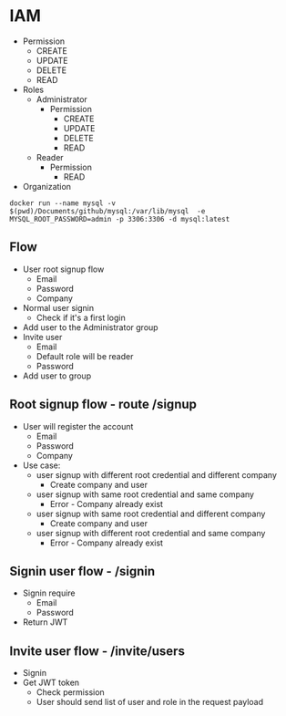 # IAM

* Permission
  * CREATE
  * UPDATE
  * DELETE
  * READ
* Roles
  * Administrator
    * Permission
      * CREATE
      * UPDATE
      * DELETE
      * READ
  * Reader
    * Permission
      * READ
* Organization

```
docker run --name mysql -v $(pwd)/Documents/github/mysql:/var/lib/mysql  -e MYSQL_ROOT_PASSWORD=admin -p 3306:3306 -d mysql:latest
```

## Flow

* User root signup flow
  * Email
  * Password
  * Company
* Normal user signin
  * Check if it's a first login
* Add user to the Administrator group
* Invite user
  * Email
  * Default role will be reader
  * Password
* Add user to group

## Root signup flow - route /signup

* User will register the account
  * Email
  * Password
  * Company
* Use case:
  * user signup with different root credential and different company
    * Create company and user
  * user signup with same root credential and same company
    * Error - Company already exist
  * user signup with same root credential and different company
    * Create company and user
  * user signup with different root credential and same company
    * Error - Company already exist

## Signin user flow - /signin

* Signin require
  * Email
  * Password
* Return JWT

## Invite user flow - /invite/users

* Signin
* Get JWT token
  * Check permission
  * User should send list of user and role in the request payload

